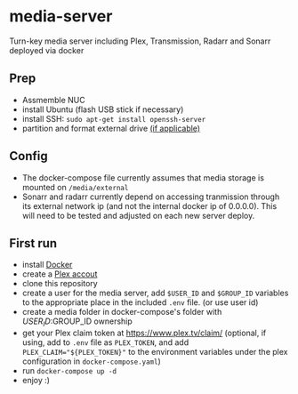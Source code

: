 # media-server
Turn-key media server including Plex, Transmission, Radarr and Sonarr deployed via docker

## Prep

- Assmemble NUC
- install Ubuntu (flash USB stick if necessary)
- install SSH: `sudo apt-get install openssh-server`
- partition and format external drive [(if applicable)](https://askubuntu.com/questions/384062/how-do-i-create-and-tune-an-ext4-partition-from-the-command-line#answer-811954)

## Config

- The docker-compose file currently assumes that media storage is mounted on `/media/external`
- Sonarr and radarr currently depend on accessing tranmission through its external network ip (and not the internal docker ip of 0.0.0.0). This will need to be tested and adjusted on each new server deploy.

## First run

- install [Docker](https://docs.docker.com/engine/installation/linux/docker-ce/ubuntu/#install-using-the-repository/)
- create a [Plex accout](https://www.plex.tv/)
- clone this repository
- create a user for the media server, add `$USER_ID` and `$GROUP_ID` variables to the appropriate place in the included `.env` file. (or use user id)
- create a media folder in docker-compose's folder with $USER_ID:$GROUP_ID ownership
- get your Plex claim token at https://www.plex.tv/claim/ (optional, if using, add to `.env` file as `PLEX_TOKEN`, and add `PLEX_CLAIM="${PLEX_TOKEN}"` to the environment variables under the plex configuration in `docker-compose.yaml`)
- run `docker-compose up -d`
- enjoy :)

